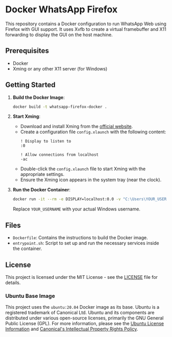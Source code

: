 
# Docker WhatsApp Firefox

This repository contains a Docker configuration to run WhatsApp Web using Firefox with GUI support. It uses Xvfb to create a virtual framebuffer and X11 forwarding to display the GUI on the host machine.

## Prerequisites

- Docker
- Xming or any other X11 server (for Windows)

## Getting Started

1. **Build the Docker Image**:

   ```sh
   docker build -t whatsapp-firefox-docker .
   ```

2. **Start Xming**:
   - Download and install Xming from the [official website](https://sourceforge.net/projects/xming/).
   - Create a configuration file `config.xlaunch` with the following content:
     ```text
     ! Display to listen to
     :0

     ! Allow connections from localhost
     -ac
     ```
   - Double-click the `config.xlaunch` file to start Xming with the appropriate settings.
   - Ensure the Xming icon appears in the system tray (near the clock).

3. **Run the Docker Container**:

   ```sh
   docker run -it --rm -e DISPLAY=localhost:0.0 -v "C:\Users\YOUR_USERNAME\Downloads":/home/user/host_downloads whatsapp-firefox-docker
   ```

   Replace `YOUR_USERNAME` with your actual Windows username.

## Files

- `Dockerfile`: Contains the instructions to build the Docker image.
- `entrypoint.sh`: Script to set up and run the necessary services inside the container.

## License

This project is licensed under the MIT License - see the [LICENSE](LICENSE) file for details.

### Ubuntu Base Image

This project uses the `ubuntu:20.04` Docker image as its base. Ubuntu is a registered trademark of Canonical Ltd. Ubuntu and its components are distributed under various open-source licenses, primarily the GNU General Public License (GPL). For more information, please see the [Ubuntu License Information](https://ubuntu.com/licensing) and [Canonical's Intellectual Property Rights Policy](https://ubuntu.com/legal/intellectual-property-policy).
